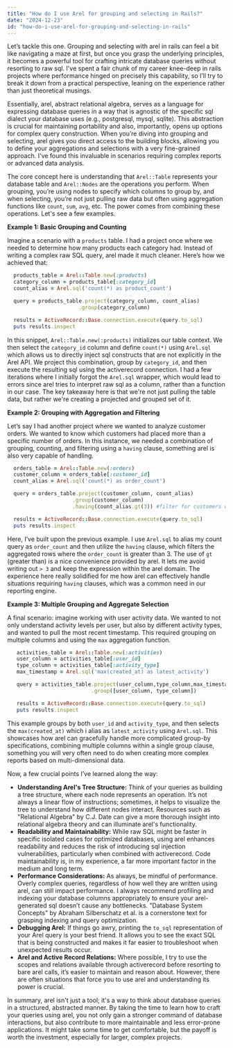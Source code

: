 ```yaml
---
title: "How do I use Arel for grouping and selecting in Rails?"
date: "2024-12-23"
id: "how-do-i-use-arel-for-grouping-and-selecting-in-rails"
---
```


Let’s tackle this one. Grouping and selecting with arel in rails can feel a bit like navigating a maze at first, but once you grasp the underlying principles, it becomes a powerful tool for crafting intricate database queries without resorting to raw sql. I've spent a fair chunk of my career knee-deep in rails projects where performance hinged on precisely this capability, so I’ll try to break it down from a practical perspective, leaning on the experience rather than just theoretical musings.

Essentially, arel, abstract relational algebra, serves as a language for expressing database queries in a way that is agnostic of the specific sql dialect your database uses (e.g., postgresql, mysql, sqlite). This abstraction is crucial for maintaining portability and also, importantly, opens up options for complex query construction. When you’re diving into grouping and selecting, arel gives you direct access to the building blocks, allowing you to define your aggregations and selections with a very fine-grained approach. I've found this invaluable in scenarios requiring complex reports or advanced data analysis.

The core concept here is understanding that `Arel::Table` represents your database table and `Arel::Nodes` are the operations you perform. When grouping, you’re using nodes to specify which columns to group by, and when selecting, you’re not just pulling raw data but often using aggregation functions like `count`, `sum`, `avg`, etc. The power comes from combining these operations. Let's see a few examples.

**Example 1: Basic Grouping and Counting**

Imagine a scenario with a `products` table. I had a project once where we needed to determine how many products each category had. Instead of writing a complex raw SQL query, arel made it much cleaner. Here’s how we achieved that:

```ruby
  products_table = Arel::Table.new(:products)
  category_column = products_table[:category_id]
  count_alias = Arel.sql('count(*) as product_count')

  query = products_table.project(category_column, count_alias)
                       .group(category_column)

  results = ActiveRecord::Base.connection.execute(query.to_sql)
  puts results.inspect
```

In this snippet, `Arel::Table.new(:products)` initializes our table context. We then select the `category_id` column and define `count(*)` using `Arel.sql` which allows us to directly inject sql constructs that are not explicitly in the Arel API. We project this combination, group by `category_id`, and then execute the resulting sql using the activerecord connection. I had a few iterations where I initially forgot the `Arel.sql` wrapper, which would lead to errors since arel tries to interpret raw sql as a column, rather than a function in our case. The key takeaway here is that we're not just pulling the table data, but rather we're creating a projected and grouped set of it.

**Example 2: Grouping with Aggregation and Filtering**

Let’s say I had another project where we wanted to analyze customer orders. We wanted to know which customers had placed more than a specific number of orders. In this instance, we needed a combination of grouping, counting, and filtering using a `having` clause, something arel is also very capable of handling.

```ruby
  orders_table = Arel::Table.new(:orders)
  customer_column = orders_table[:customer_id]
  count_alias = Arel.sql('count(*) as order_count')

  query = orders_table.project(customer_column, count_alias)
                     .group(customer_column)
                     .having(count_alias.gt(3)) #filter for customers with more than 3 orders

  results = ActiveRecord::Base.connection.execute(query.to_sql)
  puts results.inspect
```

Here, I’ve built upon the previous example. I use `Arel.sql` to alias my count query as `order_count` and then utilize the `having` clause, which filters the aggregated rows where the `order_count` is greater than 3. The use of `gt` (greater than) is a nice convenience provided by arel. It lets me avoid writing out `> 3` and keep the expression within the arel domain. The experience here really solidified for me how arel can effectively handle situations requiring `having` clauses, which was a common need in our reporting engine.

**Example 3: Multiple Grouping and Aggregate Selection**

A final scenario: imagine working with user activity data. We wanted to not only understand activity levels per user, but also by different activity types, and wanted to pull the most recent timestamp. This required grouping on multiple columns and using the `max` aggregation function.

```ruby
   activities_table = Arel::Table.new(:activities)
   user_column = activities_table[:user_id]
   type_column = activities_table[:activity_type]
   max_timestamp = Arel.sql('max(created_at) as latest_activity')

   query = activities_table.project(user_column,type_column,max_timestamp)
                           .group([user_column, type_column])

   results = ActiveRecord::Base.connection.execute(query.to_sql)
   puts results.inspect

```

This example groups by both `user_id` and `activity_type`, and then selects the `max(created_at)` which i alias as `latest_activity` using `Arel.sql`.  This showcases how arel can gracefully handle more complicated group-by specifications, combining multiple columns within a single group clause, something you will very often need to do when creating more complex reports based on multi-dimensional data.

Now, a few crucial points I’ve learned along the way:

*   **Understanding Arel's Tree Structure:** Think of your queries as building a tree structure, where each node represents an operation. It’s not always a linear flow of instructions; sometimes, it helps to visualize the tree to understand how different nodes interact. Resources such as "Relational Algebra" by C.J. Date can give a more thorough insight into relational algebra theory and can illuminate arel's functionality.
*   **Readability and Maintainability:** While raw SQL might be faster in specific isolated cases for optimized databases, using arel enhances readability and reduces the risk of introducing sql injection vulnerabilities, particularly when combined with activerecord. Code maintainability is, in my experience, a far more important factor in the medium and long term.
*   **Performance Considerations:** As always, be mindful of performance. Overly complex queries, regardless of how well they are written using arel, can still impact performance. I always recommend profiling and indexing your database columns appropriately to ensure your arel-generated sql doesn’t cause any bottlenecks. "Database System Concepts" by Abraham Silberschatz et al. is a cornerstone text for grasping indexing and query optimization.
*   **Debugging Arel:** If things go awry, printing the `to_sql` representation of your Arel query is your best friend. It allows you to see the exact SQL that is being constructed and makes it far easier to troubleshoot when unexpected results occur.
*   **Arel and Active Record Relations:** Where possible, I try to use the scopes and relations available through activerecord before resorting to bare arel calls, it’s easier to maintain and reason about. However, there are often situations that force you to use arel and understanding its power is crucial.

In summary, arel isn't just a tool; it's a way to think about database queries in a structured, abstracted manner. By taking the time to learn how to craft your queries using arel, you not only gain a stronger command of database interactions, but also contribute to more maintainable and less error-prone applications. It might take some time to get comfortable, but the payoff is worth the investment, especially for larger, complex projects.
